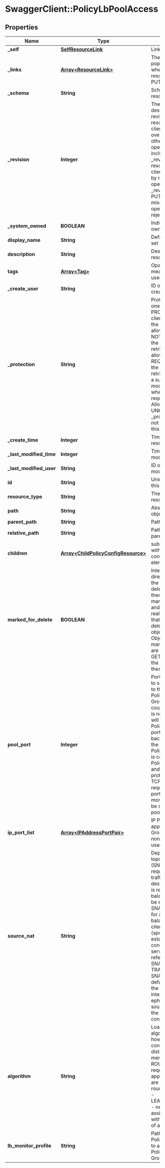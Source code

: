 # SwaggerClient::PolicyLbPoolAccess

## Properties
Name | Type | Description | Notes
------------ | ------------- | ------------- | -------------
**_self** | [**SelfResourceLink**](SelfResourceLink.md) | Link to this resource | [optional] 
**_links** | [**Array&lt;ResourceLink&gt;**](ResourceLink.md) | The server will populate this field when returing the resource. Ignored on PUT and POST. | [optional] 
**_schema** | **String** | Schema for this resource | [optional] 
**_revision** | **Integer** | The _revision property describes the current revision of the resource. To prevent clients from overwriting each other&#39;s changes, PUT operations must include the current _revision of the resource, which clients should obtain by issuing a GET operation. If the _revision provided in a PUT request is missing or stale, the operation will be rejected. | [optional] 
**_system_owned** | **BOOLEAN** | Indicates system owned resource | [optional] 
**display_name** | **String** | Defaults to ID if not set | [optional] 
**description** | **String** | Description of this resource | [optional] 
**tags** | [**Array&lt;Tag&gt;**](Tag.md) | Opaque identifiers meaningful to the API user | [optional] 
**_create_user** | **String** | ID of the user who created this resource | [optional] 
**_protection** | **String** | Protection status is one of the following: PROTECTED - the client who retrieved the entity is not allowed             to modify it. NOT_PROTECTED - the client who retrieved the entity is allowed                 to modify it REQUIRE_OVERRIDE - the client who retrieved the entity is a super                    user and can modify it, but only when providing                    the request header X-Allow-Overwrite&#x3D;true. UNKNOWN - the _protection field could not be determined for this           entity.  | [optional] 
**_create_time** | **Integer** | Timestamp of resource creation | [optional] 
**_last_modified_time** | **Integer** | Timestamp of last modification | [optional] 
**_last_modified_user** | **String** | ID of the user who last modified this resource | [optional] 
**id** | **String** | Unique identifier of this resource | [optional] 
**resource_type** | **String** | The type of this resource. | [optional] 
**path** | **String** | Absolute path of this object | [optional] 
**parent_path** | **String** | Path of its parent | [optional] 
**relative_path** | **String** | Path relative from its parent | [optional] 
**children** | [**Array&lt;ChildPolicyConfigResource&gt;**](ChildPolicyConfigResource.md) | subtree for this type within policy tree containing nested elements.  | [optional] 
**marked_for_delete** | **BOOLEAN** | Intent objects are not directly deleted from the system when a delete is invoked on them. They are marked for deletion and only when all the realized entities for that intent object gets deleted, the intent object is deleted. Objects that are marked for deletion are not returned in GET call. One can use the search API to get these objects.  | [optional] [default to false]
**pool_port** | **Integer** | Port for LoadBalancer to send connections to the PolicyLbPoolAccess&#39;s Group. Pool_port could be optional, if it is not specified, LB will use PolicyLbVirtualServer port to connect to backend servers. If the PolicyLbMonitorProfile is configured in PolicyLbPoolAccess and active monitor IP protocol is TCP/UDP(which requires TCP or UDP port number), monitor_port should be specified if pool_port is unset.  | [optional] 
**ip_port_list** | [**Array&lt;IPAddressPortPair&gt;**](IPAddressPortPair.md) | IP Port list for applications within the Group to allow for non-uniform port usage by applications  | [optional] 
**source_nat** | **String** | Depending on the topology, Source NAT (SNAT) may be required to ensure traffic from the server destined to the client is received by the load balancer. SNAT can be enabled per pool. If SNAT is not enabled for a pool, then load balancer uses the client IP and port (spoofing) while establishing connections to the servers. This is referred to as no-SNAT or TRANSPARENT mode.  SNAT is enabled by default and will use the load balancer interface IP and an ephemeral port as the source IP and port of the server side connection.  | [optional] [default to &#39;ENABLED&#39;]
**algorithm** | **String** | Load balanding algorithm controls how the incoming connections are distributed among the members. - ROUND_ROBIN - requests to the application servers are distributed in a round-robin fashion, - LEAST_CONNECTION - next request is assigned to the server with the least number of active connections  | [optional] [default to &#39;ROUND_ROBIN&#39;]
**lb_monitor_profile** | **String** | Path of the PolicyLbMonitorProfile to actively monitor the PolicyLbPoolAccess&#39;s Group  | [optional] 


